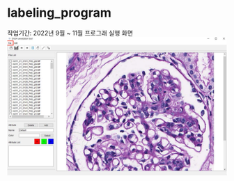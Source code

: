 # labeling_program

작업기간: 2022년 9월 ~ 11월
프로그래 실행 화면
![](https://github.com/aehyj92/labeling_program/blob/main/Anno_pro.png)
